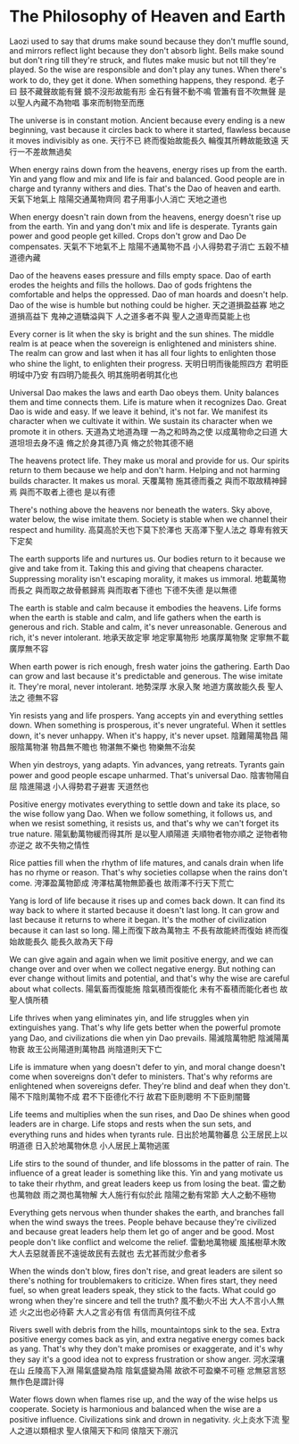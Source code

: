 # The Philosophy of Heaven and Earth

Laozi used to say
that drums make sound because they don't muffle sound,
and mirrors reflect light because they don't absorb light.
Bells make sound but don't ring till they're struck,
and flutes make music but not till they're played.
So the wise are responsible and don't play any tunes.
When there's work to do, they get it done. When something happens, they respond.
老子曰
鼓不藏聲故能有聲
鏡不沒形故能有形
金石有聲不動不鳴
管簫有音不吹無聲
是以聖人內藏不為物唱
事來而制物至而應

The universe is in constant motion.
Ancient because every ending is a new beginning,
vast because it circles back to where it started,
flawless because it moves indivisibly as one.
天行不已
終而復始故能長久
輪復其所轉故能致遠
天行一不差故無過矣

When energy rains down from the heavens, energy rises up from the earth.
Yin and yang flow and mix and life is fair and balanced.
Good people are in charge and tyranny withers and dies.
That's the Dao of heaven and earth.
天氣下地氣上
陰陽交通萬物齊同
君子用事小人消亡
天地之道也

When energy doesn't rain down from the heavens, energy doesn't rise up from the earth.
Yin and yang don't mix and life is desperate.
Tyrants gain power and good people get killed.
Crops don't grow and Dao De compensates.
天氣不下地氣不上
陰陽不通萬物不昌
小人得勢君子消亡
五穀不植道德內藏

Dao of the heavens eases pressure and fills empty space.
Dao of earth erodes the heights and fills the hollows.
Dao of gods frightens the comfortable and helps the oppressed.
Dao of man hoards and doesn't help.
Dao of the wise is humble but nothing could be higher.
天之道損盈益寡
地之道損高益下
鬼神之道驕溢與下
人之道多者不與
聖人之道卑而莫能上也

Every corner is lit when the sky is bright and the sun shines.
The middle realm is at peace when the sovereign is enlightened and ministers shine.
The realm can grow and last when it has all four lights
to enlighten those who shine the light, to enlighten their progress.
天明日明而後能照四方
君明臣明域中乃安
有四明乃能長久
明其施明者明其化也

Universal Dao makes the laws and earth Dao obeys them.
Unity balances them and time connects them.
Life is mature when it recognizes Dao.
Great Dao is wide and easy. If we leave it behind, it's not far.
We manifest its character when we cultivate it within.
We sustain its character when we promote it in others.
天道為丈地道為理
一為之和時為之使
以成萬物命之曰道
大道坦坦去身不遠
脩之於身其德乃真
脩之於物其德不絕

The heavens protect life.
They make us moral and provide for us.
Our spirits return to them because we help and don't harm.
Helping and not harming builds character.
It makes us moral.
天覆萬物
施其德而養之
與而不取故精神歸焉
與而不取者上德也
是以有德

There's nothing above the heavens nor beneath the waters.
Sky above, water below, the wise imitate them.
Society is stable when we channel their respect and humility.
高莫高於天也下莫下於澤也
天高澤下聖人法之
尊卑有敘天下定矣

The earth supports life and nurtures us.
Our bodies return to it because we give and take from it.
Taking this and giving that cheapens character.
Suppressing morality isn't escaping morality,
it makes us immoral.
地載萬物而長之
與而取之故骨骸歸焉
與而取者下德也
下德不失德
是以無德

The earth is stable and calm because it embodies the heavens.
Life forms when the earth is stable and calm,
and life gathers when the earth is generous and rich.
Stable and calm, it's never unreasonable.
Generous and rich, it's never intolerant.
地承天故定寧
地定寧萬物形
地廣厚萬物聚
定寧無不載
廣厚無不容

When earth power is rich enough,
fresh water joins the gathering.
Earth Dao can grow and last because it's predictable and generous.
The wise imitate it.
They're moral, never intolerant.
地勢深厚
水泉入聚
地道方廣故能久長
聖人法之
德無不容

Yin resists yang and life prospers.
Yang accepts yin and everything settles down.
When something is prosperous, it's never ungrateful.
When it settles down, it's never unhappy.
When it's happy, it's never upset.
陰難陽萬物昌
陽服陰萬物湛
物昌無不贍也
物湛無不樂也
物樂無不治矣

When yin destroys, yang adapts.
Yin advances, yang retreats.
Tyrants gain power and good people escape unharmed.
That's universal Dao.
陰害物陽自屈
陰進陽退
小人得勢君子避害
天道然也

Positive energy motivates everything to settle down and take its place,
so the wise follow yang Dao.
When we follow something, it follows us,
and when we resist something, it resists us,
and that's why we can't forget its true nature.
陽氣動萬物緩而得其所
是以聖人順陽道
夫順物者物亦順之
逆物者物亦逆之
故不失物之情性

Rice patties fill when the rhythm of life matures,
and canals drain when life has no rhyme or reason.
That's why societies collapse when the rains don't come.
洿澤盈萬物節成
洿澤枯萬物無節養也
故雨澤不行天下荒亡

Yang is lord of life because it rises up and comes back down.
It can find its way back to where it started because it doesn't last long.
It can grow and last because it returns to where it began.
It's the mother of civilization because it can last so long.
陽上而復下故為萬物主
不長有故能終而復始
終而復始故能長久
能長久故為天下母

We can give again and again when we limit positive energy,
and we can change over and over when we collect negative energy.
But nothing can ever change without limits and potential,
and that's why the wise are careful about what collects.
陽氣畜而復能施
陰氣積而復能化
未有不畜積而能化者也
故聖人慎所積

Life thrives when yang eliminates yin,
and life struggles when yin extinguishes yang.
That's why life gets better when the powerful promote yang Dao,
and civilizations die when yin Dao prevails.
陽滅陰萬物肥
陰滅陽萬物衰
故王公尚陽道則萬物昌
尚陰道則天下亡

Life is immature when yang doesn't defer to yin,
and moral change doesn't come when sovereigns don't defer to ministers.
That's why reforms are enlightened when sovereigns defer.
They're blind and deaf when they don't.
陽不下陰則萬物不成
君不下臣德化不行
故君下臣則聰明
不下臣則闇聾

Life teems and multiplies when the sun rises,
and Dao De shines when good leaders are in charge.
Life stops and rests when the sun sets,
and everything runs and hides when tyrants rule.
日出於地萬物蕃息
公王居民上以明道德
日入於地萬物休息
小人居民上萬物逃匿

Life stirs to the sound of thunder,
and life blossoms in the patter of rain.
The influence of a great leader is something like this.
Yin and yang motivate us to take their rhythm,
and great leaders keep us from losing the beat.
雷之動也萬物啟
雨之潤也萬物解
大人施行有似於此
陰陽之動有常節
大人之動不極物

Everything gets nervous when thunder shakes the earth,
and branches fall when the wind sways the trees.
People behave because they're civilized and because great leaders help them let go of anger and be good.
Most people don't like conflict and welcome the relief.
雷動地萬物緩
風搖樹草木敗
大人去惡就善民不遠徙故民有去就也
去尤甚而就少愈者多

When the winds don't blow, fires don't rise,
and great leaders are silent so there's nothing for troublemakers to criticize.
When fires start, they need fuel,
so when great leaders speak, they stick to the facts.
What could go wrong when they're sincere and tell the truth?
風不動火不出
大人不言小人無述
火之出也必待薪
大人之言必有信
有信而真何往不成

Rivers swell with debris from the hills,
mountaintops sink to the sea.
Extra positive energy comes back as yin,
and extra negative energy comes back as yang.
That's why they don't make promises or exaggerate,
and it's why they say it's a good idea not to express frustration or show anger.
河水深壤在山
丘陵高下入淵
陽氣盛變為陰
陰氣盛變為陽
故欲不可盈樂不可極
忿無惡言怒無作色是謂計得

Water flows down when flames rise up,
and the way of the wise helps us cooperate.
Society is harmonious and balanced when the wise are a positive influence.
Civilizations sink and drown in negativity.
火上炎水下流
聖人之道以類相求
聖人偯陽天下和同
偯陰天下溺沉
